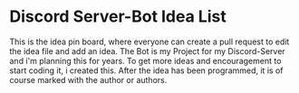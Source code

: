 # Discord Server-Bot Idea List

This is the idea pin board, where everyone can create a pull request to edit the idea file and add an idea.
The Bot is my Project for my Discord-Server and i'm planning this for years.
To get more ideas and encouragement to start coding it, i created this.
After the idea has been programmed, it is of course marked with the author or authors.
